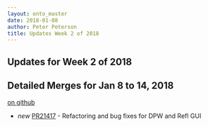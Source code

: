 ```yaml
---
layout: onto_master
date: 2018-01-08
author: Peter Peterson
title: Updates Week 2 of 2018
---
```

Updates for Week 2 of 2018
--------------------------

Detailed Merges for Jan 8 to 14, 2018
-------------------------------------
[on github](https://github.com/mantidproject/mantid/pulls?q=is%3Apr+merged%3A2018-01-09..2018-01-14)

* *new* [PR21417](https://github.com/mantidproject/mantid/pull/21417) - Refactoring and bug fixes for DPW and Refl GUI
